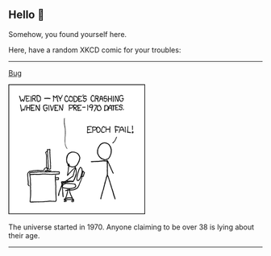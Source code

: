 ## Hello 👀

Somehow, you found yourself here.

Here, have a random XKCD comic for your troubles:

-----------------------------------

[Bug](https://xkcd.com/376)

![Bug](./random_comic.png)

The universe started in 1970.  Anyone claiming to be over 38 is lying about their age.

-----------------------------------